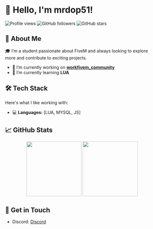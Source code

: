# 👋 Hello, I'm mrdop51!

![Profile views](https://komarev.com/ghpvc/?username=mrdop51&color=blueviolet)
![GitHub followers](https://img.shields.io/github/followers/mrdop51?label=Followers)
![GitHub stars](https://img.shields.io/github/stars/mrdop51?label=Stars)

## 🚀 About Me

🎓 I’m a student passionate about FiveM and always looking to explore more and contribute to exciting projects.

- 🔭 I’m currently working on **[workfivem_community](https://github.com/epyidev/workfivem_community)**
- 🌱 I’m currently learning **LUA**

## 🛠️ Tech Stack

Here's what I like working with:

- 💻 **Languages:** [LUA, MYSQL, JS]

## 📈 GitHub Stats

<p align="center">
  <img height="180em" src="https://github-readme-stats.vercel.app/api?username=mrdop51&show_icons=true&count_private=true&include_all_commits=true&theme=dark&hide_border=true" />
  <img height="180em" src="https://github-readme-streak-stats.herokuapp.com/?user=mrdop51&theme=dark&hide_border=true" />
</p>

## 💼 Get in Touch

- Discord: [Discord]()

